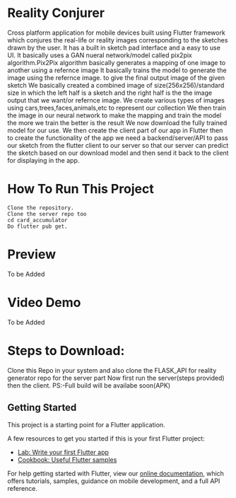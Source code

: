 # Reality Conjurer
Cross platform application for mobile devices built using Flutter framework
which conjures the real-life or reality images corresponding to the sketches
drawn by the user.
It has a built in sketch pad interface and a easy to use UI.
It basically uses a GAN nueral network/model called pix2pix algorithm.Pix2Pix algorithm
basically generates a mapping of one image to another using a refernce image
It basically trains the model to generate the image using the refernce image.
to give the final output image of the given sketch
We basically created a combined image of size(256x256)/standard size
in which the left half is a sketch and the right half is the the image output that we want/or
refernce image.
We create various types of images using cars,trees,faces,animals,etc to represent our collection
We then train the image in our neural network to make the mapping and train the model
the more we train the  better is the result
We now download the fully trained model for our use.
We then create the client part of our app in Flutter 
then to create the functionality of the app we need a backend/server/API to pass our sketch from the 
flutter client to our server so that our server can predict the sketch based on our download model
and then send it back to the client for displaying in the app.

# How To Run This Project

    Clone the repository.
    Clone the server repo too
    cd card_accumulator
    Do flutter pub get.
# Preview 
To be Added
# Video Demo
To be Added
# Steps to Download:
Clone this Repo in your system
and also clone the FLASK_API for reality generator repo for the server part
Now first run the server(steps provided)
then the client.
PS:-Full build will be availabe soon(APK)

## Getting Started

This project is a starting point for a Flutter application.

A few resources to get you started if this is your first Flutter project:

- [Lab: Write your first Flutter app](https://flutter.dev/docs/get-started/codelab)
- [Cookbook: Useful Flutter samples](https://flutter.dev/docs/cookbook)

For help getting started with Flutter, view our
[online documentation](https://flutter.dev/docs), which offers tutorials,
samples, guidance on mobile development, and a full API reference.



